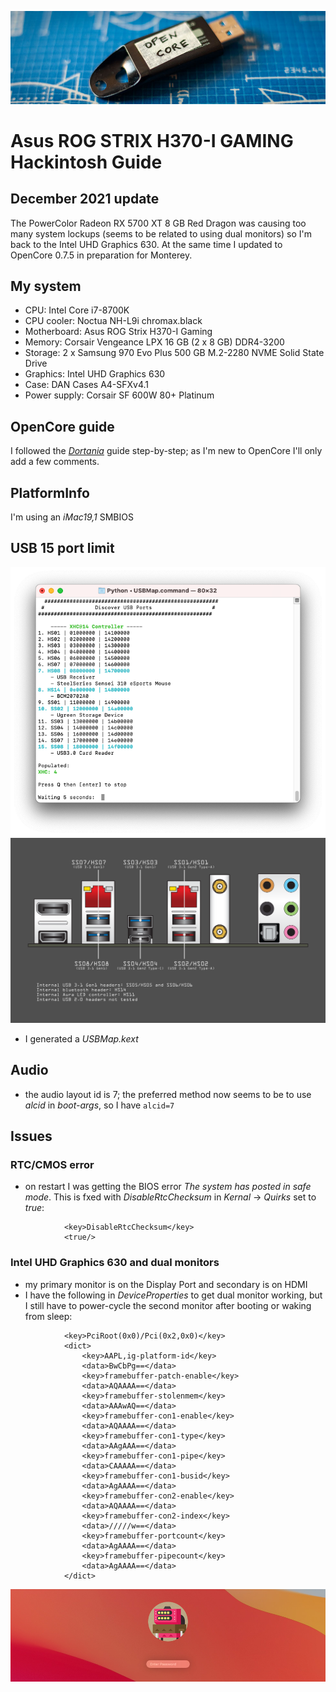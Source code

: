 ![Banner](https://raw.githubusercontent.com/Autocrit/Asus-ROG-STRIX-H370-I-GAMING-Hackintosh-Guide/master/images/banner4.jpg "Banner")

# Asus ROG STRIX H370-I GAMING Hackintosh Guide

## December 2021 update
The PowerColor Radeon RX 5700 XT 8 GB Red Dragon was causing too many system lockups (seems to be related to using dual monitors) so I'm back to the Intel UHD Graphics 630. At the same time I updated to OpenCore 0.7.5 in preparation for Monterey.

## My system
* CPU: Intel Core i7-8700K
* CPU cooler: Noctua NH-L9i chromax.black
* Motherboard: Asus ROG Strix H370-I Gaming
* Memory: Corsair Vengeance LPX 16 GB (2 x 8 GB) DDR4-3200
* Storage: 2 x Samsung 970 Evo Plus 500 GB M.2-2280 NVME Solid State Drive
* Graphics: Intel UHD Graphics 630
* Case: DAN Cases A4-SFXv4.1
* Power supply: Corsair SF 600W 80+ Platinum

## OpenCore guide
I followed the [*Dortania*](https://dortania.github.io/OpenCore-Install-Guide/) guide step-by-step; as I'm new to OpenCore I'll only add a few comments.

## PlatformInfo
I'm using an *iMac19,1* SMBIOS

## USB 15 port limit
![USBMap](https://raw.githubusercontent.com/Autocrit/Asus-ROG-STRIX-H370-I-GAMING-Hackintosh-Guide/master/images/usb_map.png "USBMap")
![Asus H370-I GAMING USB ports](https://raw.githubusercontent.com/Autocrit/Asus-ROG-STRIX-H370-I-GAMING-Hackintosh-Guide/master/images/asus-h370-i-gaming-usb-ports-2.png "Asus H370-I GAMING USB ports")
- I generated a *USBMap.kext*

## Audio
- the audio layout id is 7; the preferred method now seems to be to use *alcid* in *boot-args*, so I have `alcid=7`

## Issues
### RTC/CMOS error
- on restart I was getting the BIOS error *The system has posted in safe mode*. This is fxed with *DisableRtcChecksum* in *Kernal* -> *Quirks* set to *true*:
```
			<key>DisableRtcChecksum</key>
			<true/>
```
### Intel UHD Graphics 630 and dual monitors
- my primary monitor is on the Display Port and secondary is on HDMI
- I have the following in *DeviceProperties* to get dual monitor working, but I still have to power-cycle the second monitor after booting or waking from sleep:
```
			<key>PciRoot(0x0)/Pci(0x2,0x0)</key>
			<dict>
				<key>AAPL,ig-platform-id</key>
				<data>BwCbPg==</data>
				<key>framebuffer-patch-enable</key>
				<data>AQAAAA==</data>
				<key>framebuffer-stolenmem</key>
				<data>AAAwAQ==</data>
				<key>framebuffer-con1-enable</key>
				<data>AQAAAA==</data>
				<key>framebuffer-con1-type</key>
				<data>AAgAAA==</data>
				<key>framebuffer-con1-pipe</key>
				<data>CAAAAA==</data>
				<key>framebuffer-con1-busid</key>
				<data>AgAAAA==</data>
				<key>framebuffer-con2-enable</key>
				<data>AQAAAA==</data>
				<key>framebuffer-con2-index</key>
				<data>/////w==</data>
				<key>framebuffer-portcount</key>
				<data>AgAAAA==</data>
				<key>framebuffer-pipecount</key>
				<data>AgAAAA==</data>
			</dict>
```

![Big Sur](https://raw.githubusercontent.com/Autocrit/Asus-ROG-STRIX-H370-I-GAMING-Hackintosh-Guide/master/images/big_sur_banner.jpg "Big Sur")
